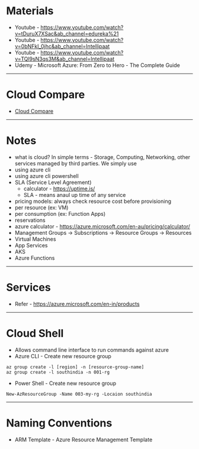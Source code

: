 # Materials
* Youtube - https://www.youtube.com/watch?v=tDuruX7XSac&ab_channel=edureka%21
* Youtube - https://www.youtube.com/watch?v=0bNFkI_0jhc&ab_channel=Intellipaat
* Youtube - https://www.youtube.com/watch?v=TQl9sN3qs3M&ab_channel=Intellipaat
* Udemy - Microsoft Azure: From Zero to Hero - The Complete Guide
------
# Cloud Compare
* [Cloud Compare](../aws/images/compare-cloud.pdf)
------
# Notes
* what is cloud? In simple terms - Storage, Computing, Networking, other services managed by third parties. We simply use
* using azure cli
* using azure cli powershell
* SLA (Service Level Agreement) 
	* calculator - https://uptime.is/
	* SLA - means anaul up time of any service
* pricing models: always check resource cost before provisioning
* per resource (ex: VM)
* per consumption (ex: Function Apps)
* reservations
* azure calculator - https://azure.microsoft.com/en-au/pricing/calculator/
* Management Groups -> Subscriptions -> Resource Groups -> Resources
* Virtual Machines
* App Services
* AKS
* Azure Functions
------
# Services
* Refer - https://azure.microsoft.com/en-in/products
------
# Cloud Shell
* Allows command line interface to run commands against azure
* Azure CLI - Create new resource group
```
az group create -l [region] -n [resource-group-name]
az group create -l southindia -n 001-rg
```
* Power Shell - Create new resource group
```
New-AzResourceGroup -Name 003-my-rg -Locaion southindia
```
------
# Naming Conventions
* ARM Template - Azure Resource Management Template